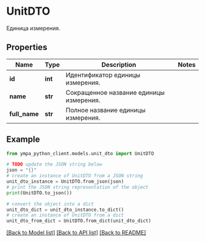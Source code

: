 # UnitDTO

Единица измерения.

## Properties

Name | Type | Description | Notes
------------ | ------------- | ------------- | -------------
**id** | **int** | Идентификатор единицы измерения. | 
**name** | **str** | Сокращенное название единицы измерения. | 
**full_name** | **str** | Полное название единицы измерения. | 

## Example

```python
from ympa_python_client.models.unit_dto import UnitDTO

# TODO update the JSON string below
json = "{}"
# create an instance of UnitDTO from a JSON string
unit_dto_instance = UnitDTO.from_json(json)
# print the JSON string representation of the object
print(UnitDTO.to_json())

# convert the object into a dict
unit_dto_dict = unit_dto_instance.to_dict()
# create an instance of UnitDTO from a dict
unit_dto_from_dict = UnitDTO.from_dict(unit_dto_dict)
```
[[Back to Model list]](../README.md#documentation-for-models) [[Back to API list]](../README.md#documentation-for-api-endpoints) [[Back to README]](../README.md)



